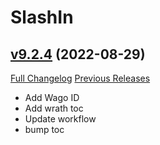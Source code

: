 # SlashIn

## [v9.2.4](https://github.com/funkydude/SlashIn/tree/v9.2.4) (2022-08-29)
[Full Changelog](https://github.com/funkydude/SlashIn/compare/v9.2.3...v9.2.4) [Previous Releases](https://github.com/funkydude/SlashIn/releases)

- Add Wago ID  
- Add wrath toc  
- Update workflow  
- bump toc  
